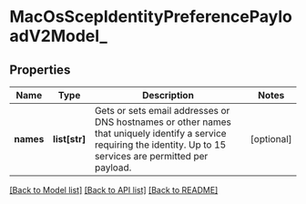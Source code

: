 # MacOsScepIdentityPreferencePayloadV2Model_

## Properties
Name | Type | Description | Notes
------------ | ------------- | ------------- | -------------
**names** | **list[str]** | Gets or sets email addresses or DNS hostnames or other names that uniquely identify a service  requiring the identity. Up to 15 services are permitted per payload. | [optional] 

[[Back to Model list]](../README.md#documentation-for-models) [[Back to API list]](../README.md#documentation-for-api-endpoints) [[Back to README]](../README.md)


